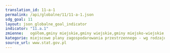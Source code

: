 ```yaml
---
translation_id: 11-a-1
permalink: /api/globalne/11/11-a-1.json
sdg_goal: 11
layout: json_globalne_goal_indicator
indicator: "11.a.1"
zmienne:   ogółem,gminy miejskie,gminy wiejskie,gminy miejsko-wiejskie;ogółem_,gminy miejskie_,gminy wiejskie_,gminy miejsko-wiejskie_;
kategorie: miejscowe plany zagospodarowania przestrzennego - wg rodzaju gmin,studium - wg rodzaju gmin
source_url: www.stat.gov.pl
---
```

